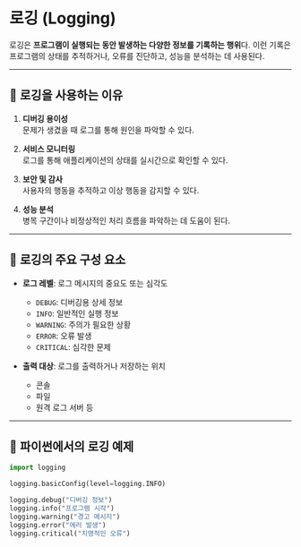# 로깅 (Logging)

로깅은 **프로그램이 실행되는 동안 발생하는 다양한 정보를 기록하는 행위**다. 이런 기록은 프로그램의 상태를 추적하거나, 오류를 진단하고, 성능을 분석하는 데 사용된다.

---

## 📌 로깅을 사용하는 이유

1. **디버깅 용이성**  
   문제가 생겼을 때 로그를 통해 원인을 파악할 수 있다.

2. **서비스 모니터링**  
   로그를 통해 애플리케이션의 상태를 실시간으로 확인할 수 있다.

3. **보안 및 감사**  
   사용자의 행동을 추적하고 이상 행동을 감지할 수 있다.

4. **성능 분석**  
   병목 구간이나 비정상적인 처리 흐름을 파악하는 데 도움이 된다.

---

## 🧰 로깅의 주요 구성 요소

- **로그 레벨**: 로그 메시지의 중요도 또는 심각도
  - `DEBUG`: 디버깅용 상세 정보
  - `INFO`: 일반적인 실행 정보
  - `WARNING`: 주의가 필요한 상황
  - `ERROR`: 오류 발생
  - `CRITICAL`: 심각한 문제

- **출력 대상**: 로그를 출력하거나 저장하는 위치
  - 콘솔
  - 파일
  - 원격 로그 서버 등

---

## 🐍 파이썬에서의 로깅 예제

```python
import logging

logging.basicConfig(level=logging.INFO)

logging.debug("디버깅 정보")
logging.info("프로그램 시작")
logging.warning("경고 메시지")
logging.error("에러 발생")
logging.critical("치명적인 오류")
